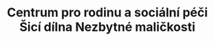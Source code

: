 ---
id: e33858f7-ee4c-409c-bc14-575d51d37bd2
title: "Centrum pro rodinu a sociální péči Šicí dílna Nezbytné maličkosti"
price: 30000
year: 2016
description: "Tento nadační příspěvek pomáhá k profesionálnímu rozjezdu šicí dílny, která bude vyrábět módní doplňky a potřeby pro osoby se zdravotním postižením. Jako například kabelky, tašky, kapsáře a potahy na různé druhy kompenzačních pomůcek. V tuto chvíli je takovéto zboží na trhu v podstatě nesehnatelné, lidé si nemohou vybrat podle svého vkusu barvu ani materiál. Tento projekt tak chce svými výrobky podpořit pozitivnější sebepojetí osob se zdravotním postižením a dopomoci jim cítit se krásní takoví, jací jsou."
kouskovani: false
locationName: undefined
position:
  lng: 18.2487708245592
  lat: 49.81003678636713
---